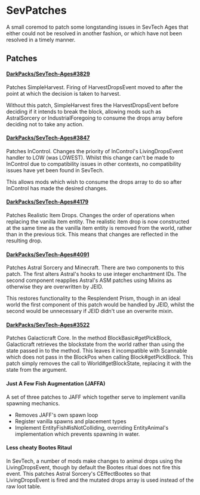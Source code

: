 # SevPatches
A small coremod to patch some longstanding issues in SevTech Ages that either could not be resolved in another fashion,
or which have not been resolved in a timely manner.

## Patches
#### [DarkPacks/SevTech-Ages#3829](https://www.github.com/DarkPacks/SevTech-Ages/issues/3829)
Patches SimpleHarvest. Firing of HarvestDropsEvent moved to after the point at which the decision is taken to harvest.

Without this patch, SimpleHarvest fires the HarvestDropsEvent before deciding if it intends to break the block, allowing
mods such as AstralSorcery or IndustrialForegoing to consume the drops array before deciding not to take any action.

#### [DarkPacks/SevTech-Ages#3847](https://www.github.com/DarkPacks/SevTech-Ages/issues/3847)
Patches InControl. Changes the priority of InControl's LivingDropsEvent handler to LOW (was LOWEST). Whilst this change
can't be made to InControl due to compatibility issues in other contexts, no compatibility issues have yet been found in
SevTech. 

This allows mods which wish to consume the drops array to do so after InControl has made the desired changes.

#### [DarkPacks/SevTech-Ages#4179](https://www.github.com/DarkPacks/SevTech-Ages/issues/4179)
Patches Realistic Item Drops. Changes the order of operations when replacing the vanilla item entity. The realistic item
drop is now constructed at the same time as the vanilla item entity is removed from the world, rather than in the 
previous tick. This means that changes are reflected in the resulting drop.

#### [DarkPacks/SevTech-Ages#4091](https://www.github.com/DarkPacks/SevTech-Ages/issues/4091)
Patches Astral Sorcery and Minecraft. There are two components to this patch. The first alters Astral's hooks to use
integer enchantment IDs. The second component reapplies Astral's ASM patches using Mixins as otherwise they are
overwritten by JEID.

This restores functionality to the Resplendent Prism, though in an ideal world the first component of this patch would
be handled by JEID, whilst the second would be unnecessary if JEID didn't use an overwrite mixin.

#### [DarkPacks/SevTech-Ages#3522](https://www.github.com/DarkPacks/SevTech-Ages/issues/3522)
Patches Galacticraft Core. In the method BlockBasic#getPickBlock, Galacticraft retrieves the blockstate from the world
rather than using the state passed in to the method. This leaves it incompatible with Scannable which does not pass in
the BlockPos when calling Block#getPickBlock. This patch simply removes the call to World#getBlockState, replacing it
with the state from the argument.

#### Just A Few Fish Augmentation (JAFFA)
A set of three patches to JAFF which together serve to implement vanilla spawning mechanics.
  * Removes JAFF's own spawn loop
  * Register vanilla spawns and placement types
  * Implement EntityFish#isNotColliding, overriding EntityAnimal's implementation which prevents spawning in water.

#### Less cheaty Bootes Ritaul
In SevTech, a number of mods make changes to animal drops using the LivingDropsEvent, though by default the Bootes
ritual does not fire this event. This patches Astral Sorcery's CEffectBootes so that LivingDropsEvent is fired and the
mutated drops array is used instead of the raw loot table.
